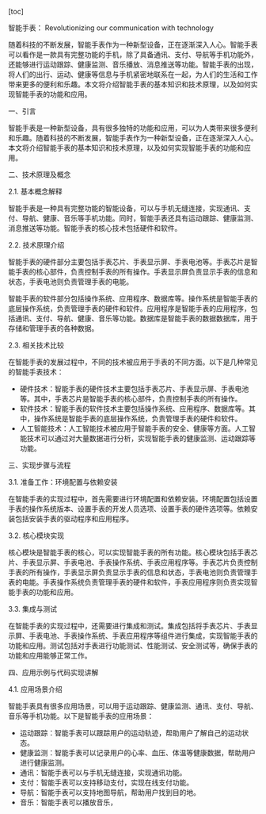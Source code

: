 
[toc]                    
                
                
智能手表： Revolutionizing our communication with technology

随着科技的不断发展，智能手表作为一种新型设备，正在逐渐深入人心。智能手表可以看作是一款具有完整功能的手机，除了具备通讯、支付、导航等手机功能外，还能够进行运动跟踪、健康监测、音乐播放、消息推送等功能。智能手表的出现，将人们的出行、运动、健康等信息与手机紧密地联系在一起，为人们的生活和工作带来更多的便利和乐趣。本文将介绍智能手表的基本知识和技术原理，以及如何实现智能手表的功能和应用。

一、引言

智能手表是一种新型设备，具有很多独特的功能和应用，可以为人类带来很多便利和乐趣。随着科技的不断发展，智能手表作为一种新型设备，正在逐渐深入人心。本文将介绍智能手表的基本知识和技术原理，以及如何实现智能手表的功能和应用。

二、技术原理及概念

2.1. 基本概念解释

智能手表是一种具有完整功能的智能设备，可以与手机无缝连接，实现通讯、支付、导航、健康、音乐等手机功能。同时，智能手表还具有运动跟踪、健康监测、消息推送等功能。智能手表的核心技术包括硬件和软件。

2.2. 技术原理介绍

智能手表的硬件部分主要包括手表芯片、手表显示屏、手表电池等。手表芯片是智能手表的核心部件，负责控制手表的所有操作。手表显示屏负责显示手表的信息和状态，手表电池则负责管理手表的电能。

智能手表的软件部分包括操作系统、应用程序、数据库等。操作系统是智能手表的底层操作系统，负责管理手表的硬件和软件。应用程序是智能手表的应用程序，包括通讯、支付、导航、健康、音乐等功能。数据库是智能手表的数据数据库，用于存储和管理手表的各种数据。

2.3. 相关技术比较

在智能手表的发展过程中，不同的技术被应用于手表的不同方面。以下是几种常见的智能手表技术：

- 硬件技术：智能手表的硬件技术主要包括手表芯片、手表显示屏、手表电池等。其中，手表芯片是智能手表的核心部件，负责控制手表的所有操作。
- 软件技术：智能手表的软件技术主要包括操作系统、应用程序、数据库等。其中，操作系统是智能手表的底层操作系统，负责管理手表的硬件和软件。
- 人工智能技术：人工智能技术被应用于智能手表的安全、健康等方面。人工智能技术可以通过对大量数据进行分析，实现智能手表的健康监测、运动跟踪等功能。

三、实现步骤与流程

3.1. 准备工作：环境配置与依赖安装

在智能手表的实现过程中，首先需要进行环境配置和依赖安装。环境配置包括设置手表的操作系统版本、设置手表的开发人员选项、设置手表的硬件选项等。依赖安装包括安装手表的驱动程序和应用程序。

3.2. 核心模块实现

核心模块是智能手表的核心，可以实现智能手表的所有功能。核心模块包括手表芯片、手表显示屏、手表电池、手表操作系统、手表应用程序等。手表芯片负责控制手表的所有操作，手表显示屏负责显示手表的信息和状态，手表电池则负责管理手表的电能。手表操作系统负责管理手表的硬件和软件，手表应用程序则负责实现智能手表的功能和应用。

3.3. 集成与测试

在智能手表的实现过程中，还需要进行集成和测试。集成包括将手表芯片、手表显示屏、手表电池、手表操作系统、手表应用程序等组件进行集成，实现智能手表的功能和应用。测试包括对手表进行功能测试、性能测试、安全测试等，确保手表的功能和应用能够正常工作。

四、应用示例与代码实现讲解

4.1. 应用场景介绍

智能手表具有很多应用场景，可以用于运动跟踪、健康监测、通讯、支付、导航、音乐等手机功能。以下是智能手表的应用场景：

- 运动跟踪：智能手表可以跟踪用户的运动轨迹，帮助用户了解自己的运动状态。
- 健康监测：智能手表可以记录用户的心率、血压、体温等健康数据，帮助用户进行健康监测。
- 通讯：智能手表可以与手机无缝连接，实现通讯功能。
- 支付：智能手表可以支持移动支付，实现在线支付功能。
- 导航：智能手表可以支持地图导航，帮助用户找到目的地。
- 音乐：智能手表可以播放音乐，


